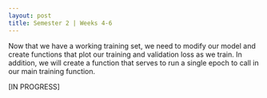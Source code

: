 ```yaml
---
layout: post
title: Semester 2 | Weeks 4-6
---
```


Now that we have a working training set, we need to modify our model and create functions that plot our training and validation loss as we train. In addition, we will create a function that serves to run a single epoch to call in our main training function. 

[IN PROGRESS]

